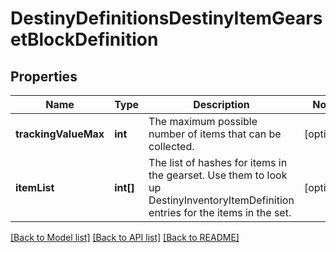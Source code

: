 # DestinyDefinitionsDestinyItemGearsetBlockDefinition

## Properties
Name | Type | Description | Notes
------------ | ------------- | ------------- | -------------
**trackingValueMax** | **int** | The maximum possible number of items that can be collected. | [optional] 
**itemList** | **int[]** | The list of hashes for items in the gearset. Use them to look up DestinyInventoryItemDefinition entries for the items in the set. | [optional] 

[[Back to Model list]](../README.md#documentation-for-models) [[Back to API list]](../README.md#documentation-for-api-endpoints) [[Back to README]](../README.md)


